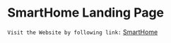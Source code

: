 # SmartHome Landing Page

`Visit the Website by following link:` [SmartHome](https://smarthome-landing-page.vercel.app/)